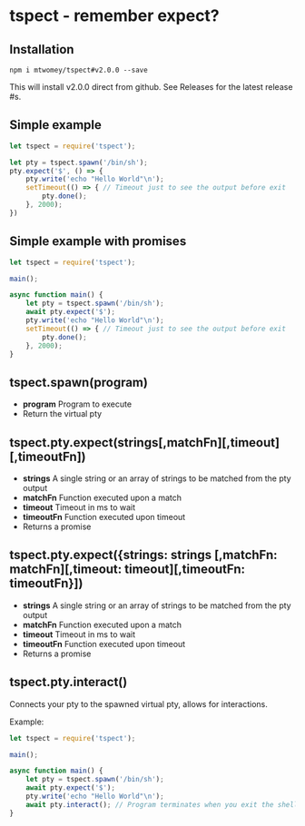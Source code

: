 # tspect - remember expect?

## Installation
`npm i mtwomey/tspect#v2.0.0 --save`

This will install v2.0.0 direct from github. See Releases for the latest release #s.

## Simple example
```javascript
let tspect = require('tspect');

let pty = tspect.spawn('/bin/sh');
pty.expect('$', () => {
    pty.write('echo "Hello World"\n');
    setTimeout(() => { // Timeout just to see the output before exit
        pty.done();
    }, 2000);
})
```

## Simple example with promises
```javascript
let tspect = require('tspect');

main();

async function main() {
    let pty = tspect.spawn('/bin/sh');
    await pty.expect('$');
    pty.write('echo "Hello World"\n');
    setTimeout(() => { // Timeout just to see the output before exit
        pty.done();
    }, 2000);
}
```
## tspect.spawn(program)

* **program** Program to execute
* Return the virtual pty

## tspect.pty.expect(strings[,matchFn][,timeout][,timeoutFn])

* **strings** A single string or an array of strings to be matched from the pty output
* **matchFn** Function executed upon a match
* **timeout** Timeout in ms to wait
* **timeoutFn** Function executed upon timeout
* Returns a promise

## tspect.pty.expect({strings: strings [,matchFn: matchFn][,timeout: timeout][,timeoutFn: timeoutFn}])

* **strings** A single string or an array of strings to be matched from the pty output
* **matchFn** Function executed upon a match
* **timeout** Timeout in ms to wait
* **timeoutFn** Function executed upon timeout
* Returns a promise

## tspect.pty.interact()

Connects your pty to the spawned virtual pty, allows for interactions.

Example:

```javascript
let tspect = require('tspect');

main();

async function main() {
    let pty = tspect.spawn('/bin/sh');
    await pty.expect('$');
    pty.write('echo "Hello World"\n');
    await pty.interact(); // Program terminates when you exit the shell
}
```
